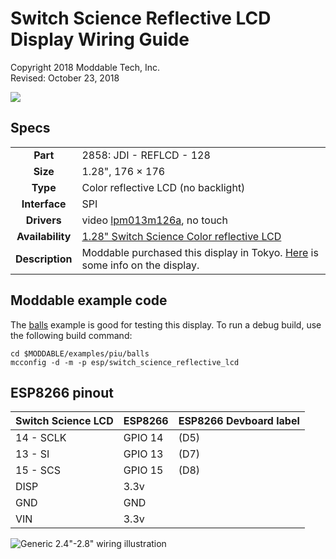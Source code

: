 # Switch Science Reflective LCD Display Wiring Guide
Copyright 2018 Moddable Tech, Inc.<BR>
Revised: October 23, 2018

![](./images/switch-science-LCD-relective-display.jpg)

## Specs

| | |
| :---: | :--- |
| **Part** | 2858: JDI - REFLCD - 128 
| **Size** | 1.28", 176 × 176
| **Type** | Color reflective LCD (no backlight)
| **Interface** | SPI
| **Drivers** | video [lpm013m126a](../../documentation/drivers/lpm013m126a/lpm013m126a.md), no touch
| **Availability** | [1.28" Switch Science Color reflective LCD](https://translate.google.com/translate?hl=en&sl=ja&tl=en&u=https%3A%2F%2Fwww.switch-science.com%2Fcatalog%2F2874%2F)
| **Description** | Moddable purchased this display in Tokyo. [Here](https://translate.googleusercontent.com/translate_c?depth=1&hl=en&rurl=translate.google.com&sl=ja&sp=nmt4&tl=en&u=https://www.switch-science.com/catalog/2858/&usg=ALkJrhijtlYZnC4qJ2sRkLE3mkVZujVU1w) is some info on the display.

## Moddable example code

The [balls](../../examples/piu/balls/) example is good for testing this display. To run a debug build, use the following build command:

```
cd $MODDABLE/examples/piu/balls
mcconfig -d -m -p esp/switch_science_reflective_lcd
```

## ESP8266 pinout

| Switch Science LCD | ESP8266 | ESP8266 Devboard label
| --- | --- | --- |
| 14 - SCLK | GPIO 14 | (D5)
| 13 - SI | GPIO 13 | (D7) 
| 15 - SCS | GPIO 15 | (D8)
| DISP | 3.3v | 
| GND | GND | 
| VIN | 3.3v | 

![Generic 2.4"-2.8" wiring illustration](images/switch-science-esp-wiring.png)

